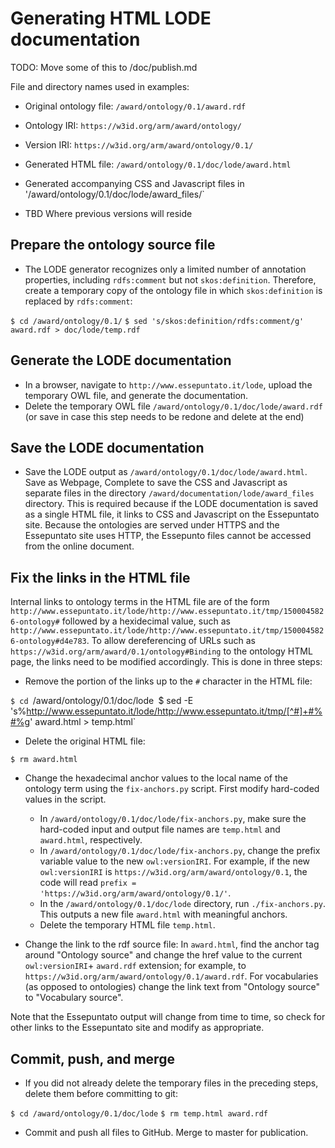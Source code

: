 # Generating HTML LODE documentation

TODO: Move some of this to /doc/publish.md

File and directory names used in examples:
* Original ontology file: `/award/ontology/0.1/award.rdf`
* Ontology IRI: `https://w3id.org/arm/award/ontology/`
* Version IRI: `https://w3id.org/arm/award/ontology/0.1/`
* Generated HTML file: `/award/ontology/0.1/doc/lode/award.html`
* Generated accompanying CSS and Javascript files in '/award/ontology/0.1/doc/lode/award_files/`

* TBD Where previous versions will reside

## Prepare the ontology source file

* The LODE generator recognizes only a limited number of annotation properties, including `rdfs:comment` but not `skos:definition`. Therefore, create a temporary copy of the ontology file in which `skos:definition` is replaced by `rdfs:comment`:

`$ cd /award/ontology/0.1/`
`$ sed 's/skos:definition/rdfs:comment/g' award.rdf > doc/lode/temp.rdf`

## Generate the LODE documentation

* In a browser, navigate to `http://www.essepuntato.it/lode`, upload the temporary OWL file, and generate the documentation.
* Delete the temporary OWL file `/award/ontology/0.1/doc/lode/award.rdf` (or save in case this step needs to be redone and delete at the end)


## Save the LODE documentation

* Save the LODE output as `/award/ontology/0.1/doc/lode/award.html`. Save as Webpage, Complete to save the CSS and Javascript as separate files in the directory `/award/documentation/lode/award_files` directory. This is required because if the LODE documentation is saved as a single HTML file, it links to CSS and Javascript on the Essepuntato site. Because the ontologies are served under HTTPS and the Essepuntato site uses HTTP, the Essepunto files cannot be accessed from the online document. 


## Fix the links in the HTML file

Internal links to ontology terms in the HTML file are of the form `http://www.essepuntato.it/lode/http://www.essepuntato.it/tmp/1500045826-ontology#` followed by a hexidecimal value, such as `http://www.essepuntato.it/lode/http://www.essepuntato.it/tmp/1500045826-ontology#d4e783`. To allow dereferencing of URLs such as `https://w3id.org/arm/award/0.1/ontology#Binding` to the ontology HTML page, the links need to be modified accordingly. This is done in three steps:

* Remove the portion of the links up to the `#` character in the HTML file:

`$ cd `/award/ontology/0.1/doc/lode`
`$ sed -E 's%http://www.essepuntato.it/lode/http://www.essepuntato.it/tmp/[^#]+#%#%g' award.html > temp.html`

* Delete the original HTML file:

`$ rm award.html`

* Change the hexadecimal anchor values to the local name of the ontology term using the `fix-anchors.py` script. First modify hard-coded values in the script.

  * In `/award/ontology/0.1/doc/lode/fix-anchors.py`, make sure the hard-coded input and output file names are `temp.html` and `award.html`, respectively.
  * In `/award/ontology/0.1/doc/lode/fix-anchors.py`, change the prefix variable value to the new `owl:versionIRI`. For example, if the new `owl:versionIRI` is `https://w3id.org/arm/award/ontology/0.1`, the code will read `prefix = 'https://w3id.org/arm/award/ontology/0.1/'`.
  * In the `/award/ontology/0.1/doc/lode` directory, run `./fix-anchors.py`. This outputs a new file `award.html` with meaningful anchors. 
  * Delete the temporary HTML file `temp.html`.

* Change the link to the rdf source file: In `award.html`, find the anchor tag around "Ontology source" and change the href value to the current `owl:versionIRI`+ `award.rdf` extension; for example, to `https://w3id.org/arm/award/ontology/0.1/award.rdf`. For vocabularies (as opposed to ontologies) change the link text from "Ontology source" to "Vocabulary source".

Note that the Essepuntato output will change from time to time, so check for other links to the Essepuntato site and modify as appropriate.

## Commit, push, and merge

* If you did not already delete the temporary files in the preceding steps, delete them before committing to git:

`$ cd /award/ontology/0.1/doc/lode`
`$ rm temp.html award.rdf`

* Commit and push all files to GitHub. Merge to master for publication.
